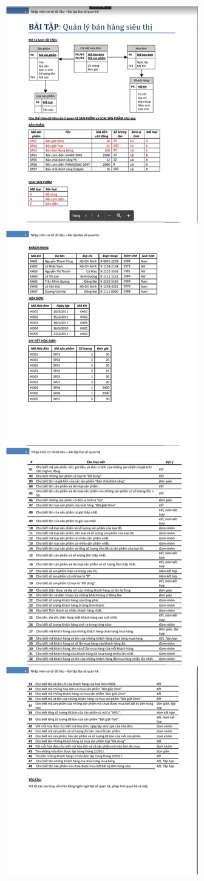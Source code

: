 <div align="center">
<img src="../../../imgs/Picture1.png"/>
<img src="../../../imgs/Picture2.png"/>
<img src="../../../imgs/Picture3.png"/>
<img src="../../../imgs/Picture4.png"/>

</div>